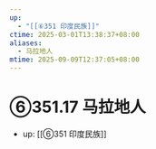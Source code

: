 ```yaml
---
up:
  - "[[⑥351 印度民族]]"
ctime: 2025-03-01T13:38:37+08:00
aliases:
  - 马拉地人
mtime: 2025-09-09T12:37:05+08:00
---
```


# ⑥351.17 马拉地人

- up: [[⑥351 印度民族]]

